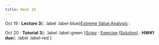 ```yaml
---
title: Week 10
---
```


Oct 19
: **Lecture 3**{: .label .label-blue}[Extreme Value Analysis](#)
  : [](#)

Oct 20
: **Tutorial 3**{: .label .label-green }[Scipy](#)
  : [Exercise](#) [(Solution)](#)
: **HW#1 due**{: .label .label-red }
